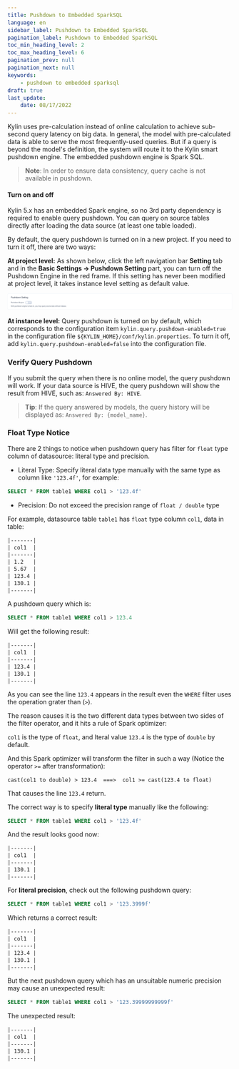 ```yaml
---
title: Pushdown to Embedded SparkSQL
language: en
sidebar_label: Pushdown to Embedded SparkSQL
pagination_label: Pushdown to Embedded SparkSQL
toc_min_heading_level: 2
toc_max_heading_level: 6
pagination_prev: null
pagination_next: null
keywords:
    - pushdown to embedded sparksql
draft: true
last_update:
    date: 08/17/2022
---
```



Kylin uses pre-calculation instead of online calculation to achieve sub-second query latency on big data. In general, the model with pre-calculated data is able to serve the most frequently-used queries. But if a query is beyond the model's definition, the system will route it to the Kylin smart pushdown engine. The embedded pushdown engine is Spark SQL.

> **Note**: In order to ensure data consistency, query cache is not available in pushdown.



#### Turn on and off

Kylin 5.x has an embedded Spark engine, so no 3rd party dependency is required to enable query pushdown. You can query on source tables directly after loading the data source (at least one table loaded).

By default, the query pushdown is turned on in a new project. If you need to turn it off, there are two ways:

**At project level:** As shown below, click the left navigation bar **Setting** tab and in the **Basic Settings -> Pushdown Setting** part, you can turn off the Pushdown Engine in the red frame. If this setting has never been modified at project level, it takes instance level setting as default value.

![Turn off Query Pushdown at Project Level](images/query_pushdown.png)

**At instance level:** Query pushdown is turned on by default, which corresponds to the configuration item `kylin.query.pushdown-enabled=true` in the configuration file `${KYLIN_HOME}/conf/kylin.properties`. To turn it off, add `kylin.query.pushdown-enabled=false` into the configuration file.



### Verify Query Pushdown

If you submit the query when there is no online model, the query pushdown will work. If your data source is HIVE, the query pushdown will show the result from HIVE, such as: `Answered By: HIVE`.

> **Tip**: If the query answered by models, the query history will be displayed as: `Answered By: {model_name}`.



### Float Type Notice

There are 2 things to notice when pushdown query has filter for `float` type column of datasource: literal type and precision.

* Literal Type: Specify literal data type manually with the same type as column like `'123.4f'`, for example:

```sql
SELECT * FROM table1 WHERE col1 > '123.4f'
```

* Precision: Do not exceed the precision range of `float / double` type


For example, datasource table `table1` has `float` type column `col1`, data in table:

```text
|-------|
| col1  |
|-------|
| 1.2   |
| 5.67  |
| 123.4 |
| 130.1 |
|-------|
```

A pushdown query which is:

```sql
SELECT * FROM table1 WHERE col1 > 123.4
```

Will get the following result:

```text
|-------|
| col1  |
|-------|
| 123.4 |
| 130.1 |
|-------|
```

As you can see the line `123.4` appears in the result even the `WHERE` filter uses the operation grater than (`>`).

The reason causes it is the two different data types between two sides of the filter operator, and it hits a rule of Spark optimizer:

`col1` is the type of `float`, and lteral value `123.4` is the type of `double` by default.

And this Spark optimizer will transform the filter in such a way (Notice the operator `>=` after transformation):

```text
cast(col1 to double) > 123.4  ===>  col1 >= cast(123.4 to float)
```

That causes the line `123.4` return.

The correct way is to specify **literal type** manually like the following:

```sql
SELECT * FROM table1 WHERE col1 > '123.4f'
```

And the result looks good now:

```text
|-------|
| col1  |
|-------|
| 130.1 |
|-------|
```

For **literal precision**, check out the following pushdown query:

```sql
SELECT * FROM table1 WHERE col1 > '123.3999f'
```

Which returns a correct result:

```text
|-------|
| col1  |
|-------|
| 123.4 |
| 130.1 |
|-------|
```

But the next pushdown query which has an unsuitable numeric precision may cause an unexpected result:

```sql
SELECT * FROM table1 WHERE col1 > '123.39999999999f'
```

The unexpected result:

```text
|-------|
| col1  |
|-------|
| 130.1 |
|-------|
```
